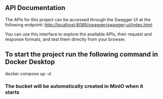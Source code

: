 ## API Documentation

The APIs for this project can be accessed through the Swagger UI at the following endpoint:
[http://localhost:8089/swagger/swagger-ui/index.html](http://localhost:8089/swagger/swagger-ui/index.html)

You can use this interface to explore the available APIs, their request and response formats, and test them directly from your browser.


## To start the project run the following command in Docker Desktop
docker compose up -d
### The bucket will be automatically created in MinIO when it starts

